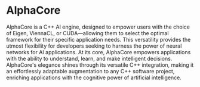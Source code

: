 # AlphaCore
AlphaCore is a C++ AI engine, designed to empower users with the choice of Eigen, ViennaCL, or CUDA—allowing them to select the optimal framework for their specific application needs. This versatility provides the utmost flexibility for developers seeking to harness the power of neural networks for AI applications. At its core, AlphaCore empowers applications with the ability to understand, learn, and make intelligent decisions. AlphaCore's elegance shines through its versatile C++ integration, making it an effortlessly adaptable augmentation to any C++ software project, enriching applications with the cognitive power of artificial intelligence. 
